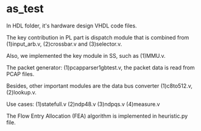 # as_test

In HDL folder, it's hardware design VHDL code files.

The key contribution in PL part is dispatch module that is combined from (1)input_arb.v, (2)crossbar.v and (3)selector.v.

Also, we implemented the key module in SS, such as (1)MMU.v.

The packet generator: (1)pcapparser1gbtest.v, the packet data is read from PCAP files.

Besides, other important modules are the data bus converter (1)c8to512.v, (2)lookup.v.

Use cases: (1)statefull.v (2)ndp48.v (3)ndpqs.v (4)measure.v



The Flow Entry Allocation (FEA) algorithm is implemented in heuristic.py file.
